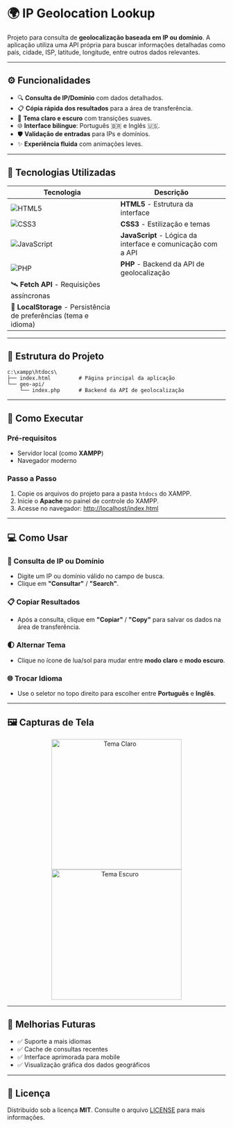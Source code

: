 # 🌍 IP Geolocation Lookup

Projeto para consulta de **geolocalização baseada em IP ou domínio**. A aplicação utiliza uma API própria para buscar informações detalhadas como país, cidade, ISP, latitude, longitude, entre outros dados relevantes.

---

## ⚙️ Funcionalidades

- 🔍 **Consulta de IP/Domínio** com dados detalhados.
- 📋 **Cópia rápida dos resultados** para a área de transferência.
- 🎨 **Tema claro e escuro** com transições suaves.
- 🌐 **Interface bilíngue**: Português 🇧🇷 e Inglês 🇺🇸.
- 🛡️ **Validação de entradas** para IPs e domínios.
- ✨ **Experiência fluida** com animações leves.

---

## 🧰 Tecnologias Utilizadas

| Tecnologia | Descrição |
|-----------|-----------|
| ![HTML5](https://upload.wikimedia.org/wikipedia/commons/8/8d/HTML5_Badge.svg) | **HTML5** - Estrutura da interface |
| ![CSS3](https://upload.wikimedia.org/wikipedia/commons/6/62/CSS3_logo.svg) | **CSS3** - Estilização e temas |
| ![JavaScript](https://upload.wikimedia.org/wikipedia/commons/6/6a/JavaScript-logo.png) | **JavaScript** - Lógica da interface e comunicação com a API |
| ![PHP](https://upload.wikimedia.org/wikipedia/commons/2/27/PHP-logo.svg) | **PHP** - Backend da API de geolocalização |
| 🛰️ **Fetch API** - Requisições assíncronas |
| 💾 **LocalStorage** - Persistência de preferências (tema e idioma) |

---

## 📁 Estrutura do Projeto

```
c:\xampp\htdocs\
├── index.html         # Página principal da aplicação
└── geo-api/
    └── index.php      # Backend da API de geolocalização
```

---

## 🚀 Como Executar

### Pré-requisitos
- Servidor local (como **XAMPP**)
- Navegador moderno

### Passo a Passo
1. Copie os arquivos do projeto para a pasta `htdocs` do XAMPP.
2. Inicie o **Apache** no painel de controle do XAMPP.
3. Acesse no navegador: [http://localhost/index.html](http://localhost/index.html)

---

## 💻 Como Usar

### 🔎 Consulta de IP ou Domínio
- Digite um IP ou domínio válido no campo de busca.
- Clique em **"Consultar"** / **"Search"**.

### 📋 Copiar Resultados
- Após a consulta, clique em **"Copiar"** / **"Copy"** para salvar os dados na área de transferência.

### 🌓 Alternar Tema
- Clique no ícone de lua/sol para mudar entre **modo claro** e **modo escuro**.

### 🌐 Trocar Idioma
- Use o seletor no topo direito para escolher entre **Português** e **Inglês**.

---

## 🖼️ Capturas de Tela

<p align="center">
  <img src="https://via.placeholder.com/400x300?text=Tema+Claro" alt="Tema Claro" width="300"/>
  <img src="https://via.placeholder.com/400x300?text=Tema+Escuro" alt="Tema Escuro" width="300"/>
</p>

---

## 🧪 Melhorias Futuras

- ✅ Suporte a mais idiomas
- ✅ Cache de consultas recentes
- ✅ Interface aprimorada para mobile
- ✅ Visualização gráfica dos dados geográficos

---

## 📄 Licença

Distribuído sob a licença **MIT**. Consulte o arquivo [LICENSE](./LICENSE) para mais informações.
